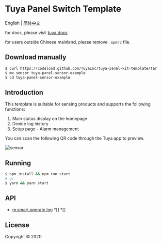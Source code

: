# Tuya Panel Switch Template

English | [简体中文](./README-zh_CN.md)

for docs, please visit [tuya docs](https://docs.tuya.com)

for users outside Chinese mainland, please remove `.npmrc` file.

## Download manually

```bash
$ curl https://codeload.github.com/TuyaInc/tuya-panel-kit-template/tar.gz/develop | tar -xz --strip=2 tuya-panel-kit-template-develop/examples/sensor
$ mv sensor tuya-panel-sensor-example
$ cd tuya-panel-sensor-example
```

## Introduction

This template is suitable for sensing products and supports the following functions:

1. Main status display on the homepage
2. Device log history
3. Setup page - Alarm management

You can scan the following QR code through the Tuya app to preview.

![sensor](https://images.tuyacn.com/fe-static/docs/img/25a44526-44c0-4e75-b9e4-168de4b5ae61.png)

## Running

```bash
$ npm install && npm run start
# or
$ yarn && yarn start
```

## API

* [m.smart.operate.log](https://docs.tuya.com/zh/iot/panel-development/panel-sdk-development/common-sdk-development/data-statistics-related-interface/data-statistics-related-interface?id=K9m1dlf41ex5f)
*[]
*[]

## License

Copyright © 2020
